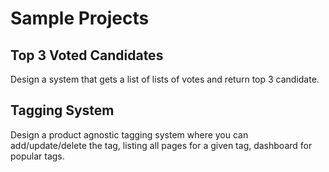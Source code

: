 # Sample Projects

## Top 3 Voted Candidates

Design a system that gets a list of lists of votes and return top 3 candidate.

## Tagging System

Design a product agnostic tagging system where you can add/update/delete the tag, listing all pages for a given tag, dashboard for popular tags.
